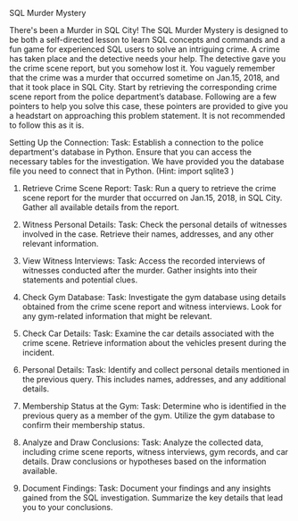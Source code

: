 SQL Murder Mystery 


There's been a Murder in SQL City! The SQL Murder Mystery is designed to be both a self-directed lesson to learn SQL concepts and commands and a fun game for experienced SQL users to solve an intriguing crime.
A crime has taken place and the detective needs your help. The detective gave you the crime scene report, but you somehow lost it. You vaguely remember that the crime was a ​murder​ that occurred sometime on ​Jan.15, 2018,​ and that it took place in ​SQL City​. 
Start by retrieving the corresponding crime scene report from the police department’s database.
Following are a few pointers to help you solve this case, these pointers are provided to give you a headstart on approaching this problem statement. It is not recommended to follow this as it is. 

Setting Up the Connection:
Task: Establish a connection to the police department's database in Python. Ensure that you can access the necessary tables for the investigation. We have provided you the database file you need to connect that in Python. (Hint: import sqlite3 ) 
1.  Retrieve Crime Scene Report:
Task: Run a query to retrieve the crime scene report for the murder that occurred on Jan.15, 2018, in SQL City. Gather all available details from the report.
2. Witness Personal Details:
Task: Check the personal details of witnesses involved in the case. Retrieve their names, addresses, and any other relevant information.
3. View Witness Interviews:
Task: Access the recorded interviews of witnesses conducted after the murder. Gather insights into their statements and potential clues.
4. Check Gym Database:
Task: Investigate the gym database using details obtained from the crime scene report and witness interviews. Look for any gym-related information that might be relevant.


5. Check Car Details:
Task: Examine the car details associated with the crime scene. Retrieve information about the vehicles present during the incident.
6. Personal Details:
Task: Identify and collect personal details mentioned in the previous query. This includes names, addresses, and any additional details.
7. Membership Status at the Gym:
Task: Determine who is identified in the previous query as a member of the gym. Utilize the gym database to confirm their membership status.
8. Analyze and Draw Conclusions:
Task: Analyze the collected data, including crime scene reports, witness interviews, gym records, and car details. Draw conclusions or hypotheses based on the information available.
9. Document Findings:
Task: Document your findings and any insights gained from the SQL investigation. Summarize the key details that lead you to your conclusions.
